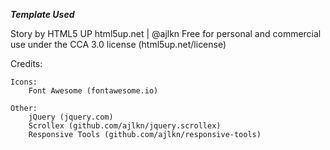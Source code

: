 ***Template Used***

Story by HTML5 UP
html5up.net | @ajlkn
Free for personal and commercial use under the CCA 3.0 license (html5up.net/license)

Credits:

	Icons:
		Font Awesome (fontawesome.io)

	Other:
		jQuery (jquery.com)
		Scrollex (github.com/ajlkn/jquery.scrollex)
		Responsive Tools (github.com/ajlkn/responsive-tools)
